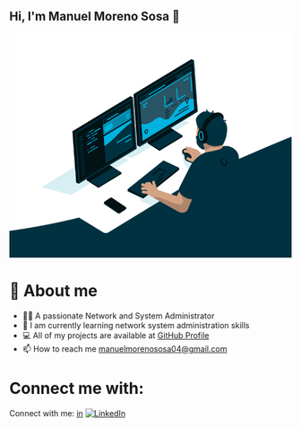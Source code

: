 ## Hi, I'm Manuel Moreno Sosa 👋
<img src="administrator.gif" width="600" height="400" />

# 💬 About me
  - 🙋‍♂️ A passionate Network and System Administrator
  - 🌱 I am currently learning network system administration skills
  - 💻 All of my projects are available at [GitHub Profile](https://github.com/Manuelms04)
  - 📫 How to reach me manuelmorenososa04@gmail.com

# Connect me with: 
Connect with me: [in](https://www.linkedin.com/in/manuelms04)
[![LinkedIn](https://upload.wikimedia.org/wikipedia/commons/0/01/LinkedIn_Logo_2023.svg)](https://www.linkedin.com/in/manuelms04)




